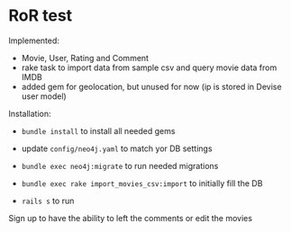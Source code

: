 # RoR test

Implemented:

- Movie, User, Rating and Comment
- rake task to import data from sample csv and query movie data from IMDB
- added gem for geolocation, but unused for now (ip is stored in Devise user model)

Installation:

- `bundle install` to install all needed gems
- update `config/neo4j.yaml` to match yor DB settings
- `bundle exec neo4j:migrate` to run needed migrations
- `bundle exec rake import_movies_csv:import` to initially fill the DB

- `rails s` to run

Sign up to have the ability to left the comments or edit the movies